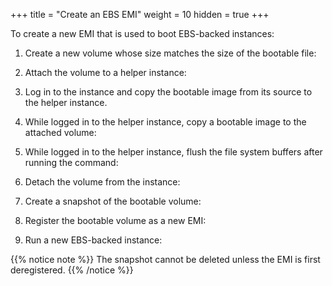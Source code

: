 +++
title = "Create an EBS EMI"
weight = 10
hidden = true
+++

To create a new EMI that is used to boot EBS-backed instances: 

1. Create a new volume whose size matches the size of the bootable file: 
1. Attach the volume to a helper instance: 
1. Log in to the instance and copy the bootable image from its source to the helper instance. 


1. While logged in to the helper instance, copy a bootable image to the attached volume: 
1. While logged in to the helper instance, flush the file system buffers after running the command: 
1. Detach the volume from the instance: 
1. Create a snapshot of the bootable volume: 
1. Register the bootable volume as a new EMI: 
1. Run a new EBS-backed instance: 



{{% notice note %}}
The snapshot cannot be deleted unless the EMI is first deregistered. 
{{% /notice %}}


